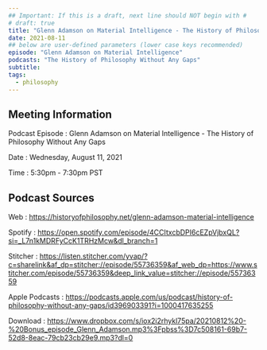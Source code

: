 ```yaml
---
## Important: If this is a draft, next line should NOT begin with #
# draft: true
title: "Glenn Adamson on Material Intelligence - The History of Philosophy Without Any Gaps"
date: 2021-08-11
## below are user-defined parameters (lower case keys recommended)
episode: "Glenn Adamson on Material Intelligence"
podcasts: "The History of Philosophy Without Any Gaps"
subtitle:
tags:
  - philosophy
---
```


## Meeting Information

Podcast Episode
:   Glenn Adamson on Material Intelligence - The History of Philosophy Without Any Gaps

Date
:   Wednesday, August 11, 2021

Time
:   5:30pm - 7:30pm PST

## Podcast Sources

Web
:   https://historyofphilosophy.net/glenn-adamson-material-intelligence

Spotify
:   https://open.spotify.com/episode/4CCItxcbDPI6cEZpVjbxQL?si=_L7n1kMDRFyCcK1TRHzMcw&dl_branch=1

Stitcher
:   https://listen.stitcher.com/yvap/?c=sharelink&af_dp=stitcher://episode/55736359&af_web_dp=https://www.stitcher.com/episode/55736359&deep_link_value=stitcher://episode/55736359

Apple Podcasts
:   https://podcasts.apple.com/us/podcast/history-of-philosophy-without-any-gaps/id396903391?i=1000417635255

Download
:   https://www.dropbox.com/s/iox2i2rhykl75pa/20210812%20-%20Bonus_episode_Glenn_Adamson.mp3%3Fpbss%3D7c508161-69b7-52d8-8eac-79cb23cb29e9.mp3?dl=0

